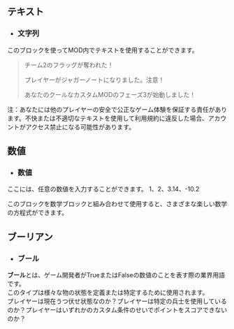 ## テキスト  
* ### 文字列  
このブロックを使ってMOD内でテキストを使用することができます。  

> チーム2のフラッグが奪われた！  
>
> プレイヤーがジャガーノートになりました。注意！  
>
> あなたのクールなカスタムMODのフェーズ3が始動しました！  

注：あなたには他のプレイヤーの安全で公正なゲーム体験を保証する責任があります。不快または不適切なテキストを使用して利用規約に違反した場合、アカウントがアクセス禁止になる可能性があります。  

## 数値  
* ### 数値  
ここには、任意の数値を入力することができます。 1、2、3.14、-10.2  

このブロックを数学ブロックと組み合わせて使用すると、さまざまな楽しい数学の方程式ができます。  

## ブーリアン  
* ### ブール  
**ブール**とは、ゲーム開発者がTrueまたはFalseの数値のことを表す際の業界用語です。  
このタイプは様々な物の状態を定義または特定するために使用されます。  
プレイヤーは現在うつ伏せ状態なのか？プレイヤーは特定の兵士を使用しているのか？プレイヤーはいずれかのカスタム条件のせいでポイントをスコアできないのか？
